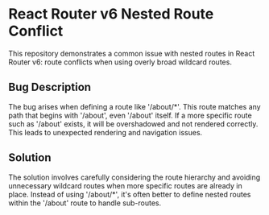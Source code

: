 # React Router v6 Nested Route Conflict

This repository demonstrates a common issue with nested routes in React Router v6: route conflicts when using overly broad wildcard routes.

## Bug Description
The bug arises when defining a route like '/about/*'.  This route matches any path that begins with '/about', even '/about' itself.  If a more specific route such as '/about' exists, it will be overshadowed and not rendered correctly. This leads to unexpected rendering and navigation issues.

## Solution
The solution involves carefully considering the route hierarchy and avoiding unnecessary wildcard routes when more specific routes are already in place.  Instead of using '/about/*', it's often better to define nested routes within the '/about' route to handle sub-routes.